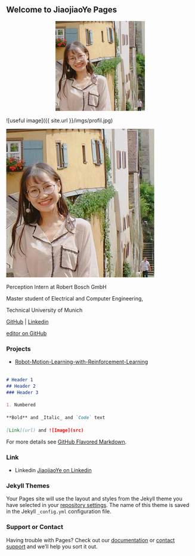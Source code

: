 ## Welcome to JiaojiaoYe Pages

<p align='center'>    
	<img src='imgs/profil.jpg' width='240' height="240"/>
<p/>


![useful image]({{ site.url }}/imgs/profil.jpg)

![Test Image 5](https://github.com/JiaojiaoYe1994/jiaojiaoye.github.com/blob/master/imgs/profil.jpg)


Perception Intern at Robert Bosch GmbH

Master student of Electrical and Computer Engineering,

Technical University of Munich


[GitHub](https://github.com/JiaojiaoYe1994) | [Linkedin](https://www.linkedin.com/in/jiaojiao-ye-99830b14a/)

 [editor on GitHub](https://github.com/JiaojiaoYe1994/jiaojiaoye.github.com/edit/master/README.md) 

### Projects
* [Robot-Motion-Learning-with-Reinforcement-Learning](https://github.com/JiaojiaoYe1994/Robot-Motion-Learning-with-Reinforcement-Learning)

```markdown

# Header 1
## Header 2
### Header 3

1. Numbered

**Bold** and _Italic_ and `Code` text

[Link](url) and ![Image](src)
```

For more details see [GitHub Flavored Markdown](https://guides.github.com/features/mastering-markdown/).

### Link
* Linkedin [JiaojiaoYe on Linkedin](https://www.linkedin.com/in/jiaojiao-ye-99830b14a/) 

### Jekyll Themes

Your Pages site will use the layout and styles from the Jekyll theme you have selected in your [repository settings](https://github.com/JiaojiaoYe1994/jiaojiaoye.github.com/settings). The name of this theme is saved in the Jekyll `_config.yml` configuration file.

### Support or Contact

Having trouble with Pages? Check out our [documentation](https://help.github.com/categories/github-pages-basics/) or [contact support](https://github.com/contact) and we’ll help you sort it out.
